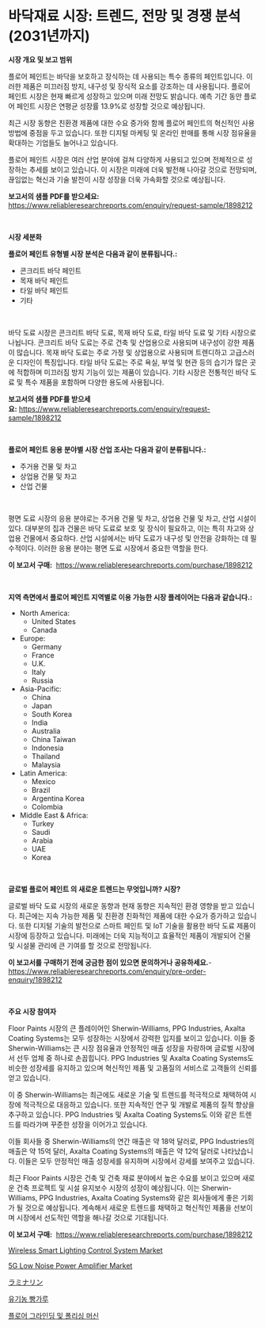 <p><h1>바닥재료 시장: 트렌드, 전망 및 경쟁 분석 (2031년까지)</h1></p><p><strong>시장 개요 및 보고 범위</strong></p>
<p><p>플로어 페인트는 바닥을 보호하고 장식하는 데 사용되는 특수 종류의 페인트입니다. 이러한 제품은 미끄러짐 방지, 내구성 및 장식적 요소를 강조하는 데 사용됩니다. 플로어 페인트 시장은 현재 빠르게 성장하고 있으며 미래 전망도 밝습니다. 예측 기간 동안 플로어 페인트 시장은 연평균 성장률 13.9%로 성장할 것으로 예상됩니다.</p><p>최근 시장 동향은 친환경 제품에 대한 수요 증가와 함께 플로어 페인트의 혁신적인 사용 방법에 중점을 두고 있습니다. 또한 디지털 마케팅 및 온라인 판매를 통해 시장 점유율을 확대하는 기업들도 늘어나고 있습니다.</p><p>플로어 페인트 시장은 여러 산업 분야에 걸쳐 다양하게 사용되고 있으며 전체적으로 성장하는 추세를 보이고 있습니다. 이 시장은 미래에 더욱 발전해 나아갈 것으로 전망되며, 끊임없는 혁신과 기술 발전이 시장 성장을 더욱 가속화할 것으로 예상됩니다.</p></p>
<p><strong>보고서의 샘플 PDF를 받으세요:</strong> <a href="https://www.reliableresearchreports.com/enquiry/request-sample/1898212">https://www.reliableresearchreports.com/enquiry/request-sample/1898212</a></p>
<p>&nbsp;</p>
<p><strong>시장 세분화</strong></p>
<p><strong>플로어 페인트 유형별 시장 분석은 다음과 같이 분류됩니다.:</strong></p>
<p><ul><li>콘크리트 바닥 페인트</li><li>목재 바닥 페인트</li><li>타일 바닥 페인트</li><li>기타</li></ul></p>
<p>&nbsp;</p>
<p><p>바닥 도료 시장은 콘크리트 바닥 도료, 목재 바닥 도료, 타일 바닥 도료 및 기타 시장으로 나뉩니다. 콘크리트 바닥 도료는 주로 건축 및 산업용으로 사용되며 내구성이 강한 제품이 많습니다. 목재 바닥 도료는 주로 가정 및 상업용으로 사용되며 트렌디하고 고급스러운 디자인이 특징입니다. 타일 바닥 도료는 주로 욕실, 부엌 및 현관 등의 습기가 많은 곳에 적합하며 미끄러짐 방지 기능이 있는 제품이 있습니다. 기타 시장은 전통적인 바닥 도료 및 특수 제품을 포함하며 다양한 용도에 사용됩니다.</p></p>
<p><strong>보고서의 샘플 PDF를 받으세요:</strong>&nbsp;<a href="https://www.reliableresearchreports.com/enquiry/request-sample/1898212">https://www.reliableresearchreports.com/enquiry/request-sample/1898212</a></p>
<p>&nbsp;</p>
<p><strong> 플로어 페인트 응용 분야별 시장 산업 조사는 다음과 같이 분류됩니다.:</strong></p>
<p><ul><li>주거용 건물 및 차고</li><li>상업용 건물 및 차고</li><li>산업 건물</li></ul></p>
<p>&nbsp;</p>
<p><p>평면 도료 시장의 응용 분야로는 주거용 건물 및 차고, 상업용 건물 및 차고, 산업 시설이 있다. 대부분의 집과 건물은 바닥 도료로 보호 및 장식이 필요하고, 이는 특히 차고와 상업용 건물에서 중요하다. 산업 시설에서는 바닥 도료가 내구성 및 안전을 강화하는 데 필수적이다. 이러한 응용 분야는 평면 도료 시장에서 중요한 역할을 한다.</p></p>
<p><strong>이 보고서 구매:</strong>&nbsp; <a href="https://www.reliableresearchreports.com/purchase/1898212">https://www.reliableresearchreports.com/purchase/1898212</a></p>
<p>&nbsp;</p>
<p><strong>지역 측면에서 플로어 페인트 지역별로 이용 가능한 시장 플레이어는 다음과 같습니다.:</strong></p>
<p><ul>
    <li>
        North America:
        <ul>
            <li>United States</li>
            <li>Canada</li>
        </ul>
    </li>
    <li>
        Europe:
        <ul>
            <li>Germany</li>
            <li>France</li>
            <li>U.K.</li>
            <li>Italy</li>
            <li>Russia</li>
        </ul>
    </li>
    <li>
        Asia-Pacific:
        <ul>
            <li>China</li>
            <li>Japan</li>
            <li>South Korea</li>
            <li>India</li>
            <li>Australia</li>
            <li>China Taiwan</li>
            <li>Indonesia</li>
            <li>Thailand</li>
            <li>Malaysia</li>
        </ul>
    </li>
    <li>
        Latin America:
        <ul>
            <li>Mexico</li>
            <li>Brazil</li>
            <li>Argentina Korea</li>
            <li>Colombia</li>
        </ul>
    </li>
    <li>
        Middle East & Africa:
        <ul>
            <li>Turkey</li>
            <li>Saudi</li>
            <li>Arabia</li>
            <li>UAE</li>
            <li>Korea</li>
        </ul>
    </li>
    </ul></p>
<p>&nbsp;</p>
<p><strong>글로벌 플로어 페인트 의 새로운 트렌드는 무엇입니까? 시장?</strong></p>
<p><p>글로벌 바닥 도료 시장의 새로운 동향과 현재 동향은 지속적인 환경 영향을 받고 있습니다. 최근에는 지속 가능한 제품 및 친환경 친화적인 제품에 대한 수요가 증가하고 있습니다. 또한 디지털 기술의 발전으로 스마트 페인트 및 IoT 기술을 활용한 바닥 도료 제품이 시장에 등장하고 있습니다. 미래에는 더욱 지능적이고 효율적인 제품이 개발되어 건물 및 시설물 관리에 큰 기여를 할 것으로 전망됩니다.</p></p>
<p><strong>이 보고서를 구매하기 전에 궁금한 점이 있으면 문의하거나 공유하세요.</strong>- <a href="https://www.reliableresearchreports.com/enquiry/pre-order-enquiry/1898212">https://www.reliableresearchreports.com/enquiry/pre-order-enquiry/1898212</a></p>
<p>&nbsp;</p>
<p><strong>주요 시장 참여자</strong></p>
<p><p>Floor Paints 시장의 큰 플레이어인 Sherwin-Williams, PPG Industries, Axalta Coating Systems는 모두 성장하는 시장에서 강력한 입지를 보이고 있습니다. 이들 중 Sherwin-Williams는 큰 시장 점유율과 안정적인 매출 성장을 자랑하며 글로벌 시장에서 선두 업체 중 하나로 손꼽힙니다. PPG Industries 및 Axalta Coating Systems도 비슷한 성장세를 유지하고 있으며 혁신적인 제품 및 고품질의 서비스로 고객들의 신뢰를 얻고 있습니다.</p><p>이 중 Sherwin-Williams는 최근에도 새로운 기술 및 트렌드를 적극적으로 채택하여 시장에 적극적으로 대응하고 있습니다. 또한 지속적인 연구 및 개발로 제품의 질적 향상을 추구하고 있습니다. PPG Industries 및 Axalta Coating Systems도 이와 같은 트렌드를 따라가며 꾸준한 성장을 이어가고 있습니다.</p><p>이들 회사들 중 Sherwin-Williams의 연간 매출은 약 18억 달러로, PPG Industries의 매출은 약 15억 달러, Axalta Coating Systems의 매출은 약 12억 달러로 나타났습니다. 이들은 모두 안정적인 매출 성장세를 유지하며 시장에서 강세를 보여주고 있습니다.</p><p>최근 Floor Paints 시장은 건축 및 건축 재료 분야에서 높은 수요를 보이고 있으며 새로운 건축 프로젝트 및 시설 유지보수 시장의 성장이 예상됩니다. 이는 Sherwin-Williams, PPG Industries, Axalta Coating Systems와 같은 회사들에게 좋은 기회가 될 것으로 예상됩니다. 계속해서 새로운 트렌드를 채택하고 혁신적인 제품을 선보이며 시장에서 선도적인 역할을 해나갈 것으로 기대됩니다.</p></p>
<p><strong>이 보고서 구매:</strong>&nbsp;&nbsp;<a href="https://www.reliableresearchreports.com/purchase/1898212">https://www.reliableresearchreports.com/purchase/1898212</a></p>
<p><p><a href="https://issuu.com/reportprime-2/docs/wireless-smart-lighting-control-system-market-size">Wireless Smart Lighting Control System Market</a></p><p><a href="https://view.publitas.com/reportprime-1/5g-low-noise-power-amplifier-market-insights-market-players-and-forecast-till-2031/">5G Low Noise Power Amplifier Market</a></p><p><a href="https://medium.com/@emmittkutch2023/%E3%83%A9%E3%83%9F%E3%83%8A%E3%83%AA%E3%83%B3%E5%B8%82%E5%A0%B4%E3%81%AE%E5%B1%95%E6%9C%9B-%E6%A5%AD%E7%95%8C%E6%A6%82%E8%A6%81%E3%81%A8%E4%BA%88%E6%B8%AC-2024%E5%B9%B4%E3%81%8B%E3%82%892031%E5%B9%B4-d293d108b79a">ラミナリン</a></p><p><a href="https://medium.com/@gabrielblanda5656/%EC%9C%A0%EA%B8%B0%EB%86%8D-%EB%B9%B5-%EA%B0%80%EB%A3%A8-%EC%8B%9C%EC%9E%A5-%EB%B6%84%EC%84%9D-%EA%B7%B8-cagr-%EC%8B%9C%EC%9E%A5-%EC%84%B8%EB%B6%84%ED%99%94-%EB%B0%8F-%EA%B8%80%EB%A1%9C%EB%B2%8C-%EC%82%B0%EC%97%85-%EA%B0%9C%EC%9A%94-cc1a1b492bf4">유기농 빵가루</a></p><p><a href="https://github.com/vsr06p4p49/Market-Research-Report-List-1/blob/main/3259716194093.md">플로어 그라인딩 및 폴리싱 머신</a></p></p>
